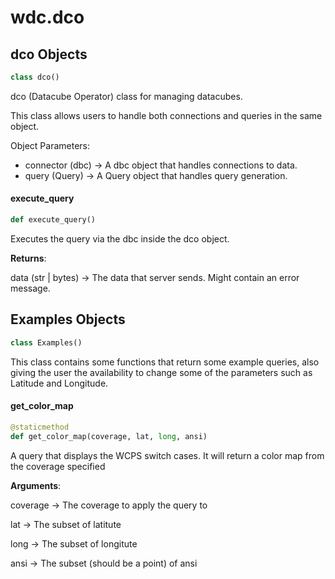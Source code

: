 
<a id="wdc.dco"></a>

# wdc.dco

<a id="wdc.dco.dco"></a>

## dco Objects

```python
class dco()
```

dco (Datacube Operator) class for managing datacubes.

This class allows users to handle both connections and queries in the same object.

Object Parameters:
- connector (dbc) -> A dbc object that handles connections to data.
- query (Query) -> A Query object that handles query generation.

<a id="wdc.dco.dco.execute_query"></a>

#### execute\_query

```python
def execute_query()
```

Executes the query via the dbc inside the dco object.

**Returns**:

  data (str | bytes) -> The data that server sends. Might contain an error message.

<a id="wdc.dco.dco.Examples"></a>

## Examples Objects

```python
class Examples()
```

This class contains some functions that return some example queries,
also giving the user the availability to change some of the parameters
such as Latitude and Longitude.

<a id="wdc.dco.dco.Examples.get_color_map"></a>

#### get\_color\_map

```python
@staticmethod
def get_color_map(coverage, lat, long, ansi)
```

A query that displays the WCPS switch cases.
It will return a color map from the coverage specified

**Arguments**:

  coverage -> The coverage to apply the query to
  
  lat -> The subset of latitute
  
  long -> The subset of longitute
  
  ansi -> The subset (should be a point) of ansi
